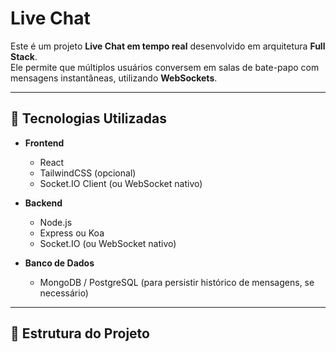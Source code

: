# Live Chat

Este é um projeto **Live Chat em tempo real** desenvolvido em arquitetura **Full Stack**.  
Ele permite que múltiplos usuários conversem em salas de bate-papo com mensagens instantâneas, utilizando **WebSockets**.

---

## 🚀 Tecnologias Utilizadas

- **Frontend**
  - React
  - TailwindCSS (opcional)
  - Socket.IO Client (ou WebSocket nativo)

- **Backend**
  - Node.js
  - Express ou Koa
  - Socket.IO (ou WebSocket nativo)

- **Banco de Dados**
  - MongoDB / PostgreSQL (para persistir histórico de mensagens, se necessário)

---

## 📂 Estrutura do Projeto
